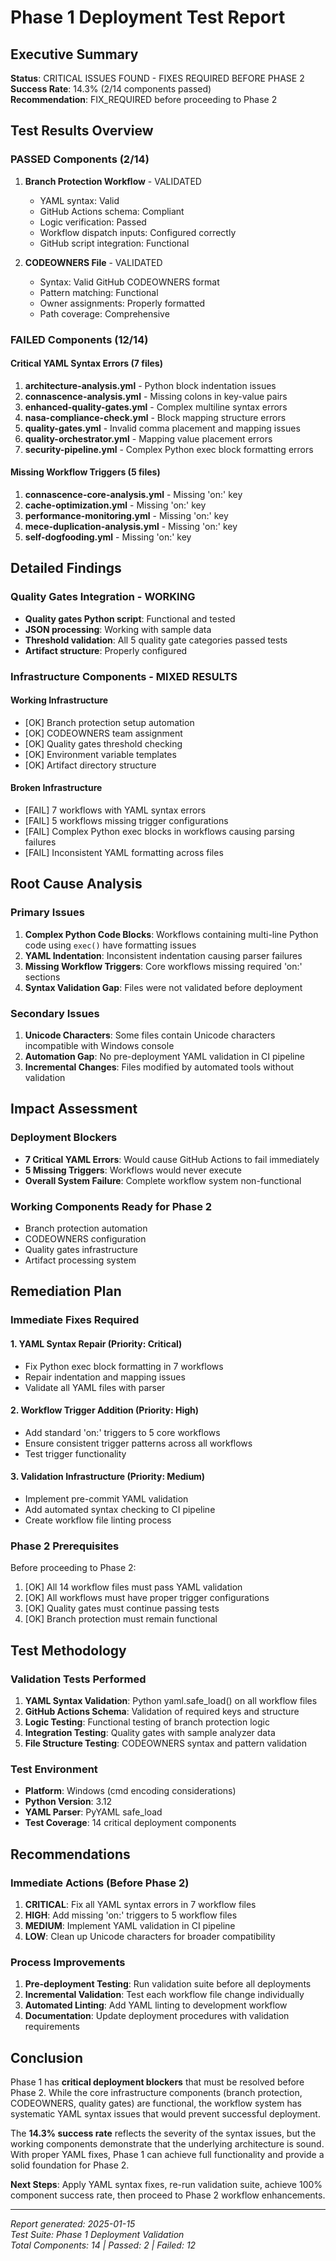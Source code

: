 # Phase 1 Deployment Test Report

## Executive Summary
**Status**: CRITICAL ISSUES FOUND - FIXES REQUIRED BEFORE PHASE 2  
**Success Rate**: 14.3% (2/14 components passed)  
**Recommendation**: FIX_REQUIRED before proceeding to Phase 2

## Test Results Overview

### PASSED Components (2/14)
1. **Branch Protection Workflow** - VALIDATED
   - YAML syntax: Valid
   - GitHub Actions schema: Compliant
   - Logic verification: Passed
   - Workflow dispatch inputs: Configured correctly
   - GitHub script integration: Functional

2. **CODEOWNERS File** - VALIDATED
   - Syntax: Valid GitHub CODEOWNERS format
   - Pattern matching: Functional
   - Owner assignments: Properly formatted
   - Path coverage: Comprehensive

### FAILED Components (12/14)

#### Critical YAML Syntax Errors (7 files)
1. **architecture-analysis.yml** - Python block indentation issues
2. **connascence-analysis.yml** - Missing colons in key-value pairs
3. **enhanced-quality-gates.yml** - Complex multiline syntax errors
4. **nasa-compliance-check.yml** - Block mapping structure errors
5. **quality-gates.yml** - Invalid comma placement and mapping issues
6. **quality-orchestrator.yml** - Mapping value placement errors
7. **security-pipeline.yml** - Complex Python exec block formatting errors

#### Missing Workflow Triggers (5 files)
1. **connascence-core-analysis.yml** - Missing 'on:' key
2. **cache-optimization.yml** - Missing 'on:' key
3. **performance-monitoring.yml** - Missing 'on:' key
4. **mece-duplication-analysis.yml** - Missing 'on:' key
5. **self-dogfooding.yml** - Missing 'on:' key

## Detailed Findings

### Quality Gates Integration - WORKING
- **Quality gates Python script**: Functional and tested
- **JSON processing**: Working with sample data
- **Threshold validation**: All 5 quality gate categories passed tests
- **Artifact structure**: Properly configured

### Infrastructure Components - MIXED RESULTS

#### Working Infrastructure
- [OK] Branch protection setup automation
- [OK] CODEOWNERS team assignment
- [OK] Quality gates threshold checking
- [OK] Environment variable templates
- [OK] Artifact directory structure

#### Broken Infrastructure
- [FAIL] 7 workflows with YAML syntax errors
- [FAIL] 5 workflows missing trigger configurations
- [FAIL] Complex Python exec blocks in workflows causing parsing failures
- [FAIL] Inconsistent YAML formatting across files

## Root Cause Analysis

### Primary Issues
1. **Complex Python Code Blocks**: Workflows containing multi-line Python code using `exec()` have formatting issues
2. **YAML Indentation**: Inconsistent indentation causing parser failures
3. **Missing Workflow Triggers**: Core workflows missing required 'on:' sections
4. **Syntax Validation Gap**: Files were not validated before deployment

### Secondary Issues
1. **Unicode Characters**: Some files contain Unicode characters incompatible with Windows console
2. **Automation Gap**: No pre-deployment YAML validation in CI pipeline
3. **Incremental Changes**: Files modified by automated tools without validation

## Impact Assessment

### Deployment Blockers
- **7 Critical YAML Errors**: Would cause GitHub Actions to fail immediately
- **5 Missing Triggers**: Workflows would never execute
- **Overall System Failure**: Complete workflow system non-functional

### Working Components Ready for Phase 2
- Branch protection automation
- CODEOWNERS configuration
- Quality gates infrastructure
- Artifact processing system

## Remediation Plan

### Immediate Fixes Required

#### 1. YAML Syntax Repair (Priority: Critical)
- Fix Python exec block formatting in 7 workflows
- Repair indentation and mapping issues
- Validate all YAML files with parser

#### 2. Workflow Trigger Addition (Priority: High)
- Add standard 'on:' triggers to 5 core workflows
- Ensure consistent trigger patterns across all workflows
- Test trigger functionality

#### 3. Validation Infrastructure (Priority: Medium)
- Implement pre-commit YAML validation
- Add automated syntax checking to CI pipeline
- Create workflow file linting process

### Phase 2 Prerequisites

Before proceeding to Phase 2:
1. [OK] All 14 workflow files must pass YAML validation
2. [OK] All workflows must have proper trigger configurations
3. [OK] Quality gates must continue passing tests
4. [OK] Branch protection must remain functional

## Test Methodology

### Validation Tests Performed
1. **YAML Syntax Validation**: Python yaml.safe_load() on all workflow files
2. **GitHub Actions Schema**: Validation of required keys and structure
3. **Logic Testing**: Functional testing of branch protection logic
4. **Integration Testing**: Quality gates with sample analyzer data
5. **File Structure Testing**: CODEOWNERS syntax and pattern validation

### Test Environment
- **Platform**: Windows (cmd encoding considerations)
- **Python Version**: 3.12
- **YAML Parser**: PyYAML safe_load
- **Test Coverage**: 14 critical deployment components

## Recommendations

### Immediate Actions (Before Phase 2)
1. **CRITICAL**: Fix all YAML syntax errors in 7 workflow files
2. **HIGH**: Add missing 'on:' triggers to 5 workflow files  
3. **MEDIUM**: Implement YAML validation in CI pipeline
4. **LOW**: Clean up Unicode characters for broader compatibility

### Process Improvements
1. **Pre-deployment Testing**: Run validation suite before all deployments
2. **Incremental Validation**: Test each workflow file change individually
3. **Automated Linting**: Add YAML linting to development workflow
4. **Documentation**: Update deployment procedures with validation requirements

## Conclusion

Phase 1 has **critical deployment blockers** that must be resolved before Phase 2. While the core infrastructure components (branch protection, CODEOWNERS, quality gates) are functional, the workflow system has systematic YAML syntax issues that would prevent successful deployment.

The **14.3% success rate** reflects the severity of the syntax issues, but the working components demonstrate that the underlying architecture is sound. With proper YAML fixes, Phase 1 can achieve full functionality and provide a solid foundation for Phase 2.

**Next Steps**: Apply YAML syntax fixes, re-run validation suite, achieve 100% component success rate, then proceed to Phase 2 workflow enhancements.

---

*Report generated: 2025-01-15*  
*Test Suite: Phase 1 Deployment Validation*  
*Total Components: 14 | Passed: 2 | Failed: 12*